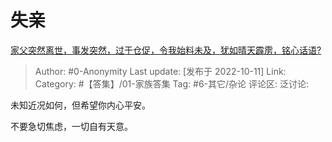 # 失亲
[家父突然离世，事发突然，过于仓促，令我始料未及，犹如晴天霹雳，铭心话语?](https://www.zhihu.com/question/549348668/answer/2711272745)

> Author: #0-Anonymity
> Last update: [发布于 2022-10-11]
> Link:
> Category: #【答集】/01-家族答集
> Tag: #6-其它/杂论
> 评论区:
> 泛讨论:

未知近况如何，但希望你内心平安。

不要急切焦虑，一切自有天意。
